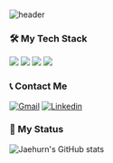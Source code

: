 ### 

<!--
**anchor14/anchor14** is a ✨ _special_ ✨ repository because its `README.md` (this file) appears on your GitHub profile.

Here are some ideas to get you started:

- 🔭 I’m currently working on ...
- 🌱 I’m currently learning ...
- 👯 I’m looking to collaborate on ...
- 🤔 I’m looking for help with ...
- 💬 Ask me about ...
- 📫 How to reach me: ...
- 😄 Pronouns: ...
- ⚡ Fun fact: ...
-->

![header](https://capsule-render.vercel.app/api?type=wave&color=auto&height=300&section=header&text=Jaehurn%20Nam&fontSize=90)

### 🛠 My Tech Stack

![](https://img.shields.io/badge/React-61dafb?style=for-the-badge&logo=React&logoColor=black)
![](https://img.shields.io/badge/React_Native-0088CC?style=for-the-badge&logo=React&logoColor=white)
![](https://img.shields.io/badge/Python-F7DF1E?style=for-the-badge&logo=Python&logoColor=black)
![](https://img.shields.io/badge/Typescript-3178C6?style=for-the-badge&logo=Typescript&logoColor=white)

### 📞 Contact Me
[![Gmail](https://img.shields.io/badge/jaehurn.nam@gmail.com-red?style=for-the-badge&logo=Gmail&logoColor=white&link=jaehurn.nam@gmail.com)](mailto:jaehurn.nam@gmail.com)
[![Linkedin](https://img.shields.io/badge/linkedin-0A66C2?style=for-the-badge&logo=Linkedin&logoColor=white&link=https://www.linkedin.com/in/jaehurnnam/)](https://www.linkedin.com/in/jaehurnnam/)

### 📍 My Status
![Jaehurn's GitHub stats](https://github-readme-stats.vercel.app/api?username=anchor14&show_icons=true)
